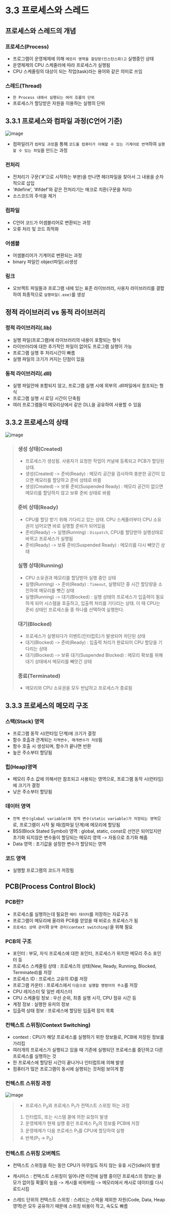 # 3.3 프로세스와 스레드

## 프로세스와 스레드의 개념

### 프로세스(Process)

- 프로그램이 운영체제에 의해 `메모리 영역을 할당받(인스턴스화)고` 실행중인 상태
- 운영체제의 CPU 스케줄러에 따라 프로세스가 실행됨
- CPU 스케줄링의 대상이 되는 작업(task)라는 용어와 같은 의미로 쓰임

### 스레드(Thread)

- `한 Process 내에서 실행되는 여러 흐름의 단위`
- 프로세스가 할당받은 자원을 이용하는 실행의 단위

## 3.3.1 프로세스와 컴파일 과정(C언어 기준)

![image](https://t1.daumcdn.net/cfile/tistory/9901E4385C2880FA2E)

- 컴파일러가 `컴파일 과정`을 통해 `코드를 컴퓨터가 이해할 수 있는 기계어로 번역`하여 `실행할 수 있는 파일`을 만드는 과정

### 전처리

- 전처리기 구문('#'으로 시작하는 부분)을 만나면 헤더파일을 찾아서 그 내용을 순차적으로 삽입
- '#define', '#ifdef'와 같은 전처리기는 매크로 치환(구문을 처리)
- 소스코드의 주석을 제거

### 컴파일

- C언어 코드가 어셈블리어로 변환되는 과정
- 오류 처리 및 코드 최적화

### 어셈블

- 어셈블리어가 기계어로 변환되는 과정
- binary 파일인 object파일(.o)생성

### 링크

- 오브젝트 파일들과 프로그램 내에 있는 표준 라이브러리, 사용자 라이브러리를 결합하여 최종적으로 `실행파일(.exe)`를 생성

## 정적 라이브러리 vs 동적 라이브러리

### 정적 라이브러리(.lib)

- 실행 파일(프로그램)에 라이브러리의 내용이 포함되는 형식
- 라이브러리에 대한 추가적인 파일이 없어도 프로그램 실행이 가능
- 프로그램 실행 후 처리시간이 빠름
- 실행 파일의 크기가 커지는 단점이 있음

### 동적 라이브러리(.dll)

- 실행 파일안에 포함되지 않고, 프로그램 실행 시에 외부의 .dll파일에서 참조되는 형식
- 프로그램 실행 시 로딩 시간이 단축됨
- 여러 프로그램들이 메모리상에서 같은 DLL을 공유하여 사용할 수 있음

## 3.3.2 프로세스의 상태

![image](https://1.bp.blogspot.com/-gZJ31Dgw7bs/T5Z9SjzJiFI/AAAAAAAAJEk/S81m6yeBZqw/s1600/%EC%82%AC%EC%9A%A9%EC%9E%90+%EC%A7%80%EC%A0%95+10.jpg)

> ### 생성 상태(Created)
>
> - 프로세스가 생성됨. 사용자가 요청한 작업이 커널에 등록되고 PCB가 할당된 상태.
> - 생성(Created) -> 준비(Ready) : 메모리 공간을 검사하여 충분한 공간이 있으면 메모리를 할당하고 준비 상태로 바뀜
> - 생성(Created) -> 보류 준비(Suspended Ready) : 메모리 공간이 없으면 메모리를 할당하지 않고 보류 준비 상태로 바뀜
>
> ### 준비 상태(Ready)
>
> - CPU를 할당 받기 위해 기다리고 있는 상태. CPU 스케줄러부터 CPU 소유권이 넘어오면 바로 실행할 준비가 되어있음
> - 준비(Ready) -> 실행(Running) : `Dispatch`, CPU를 할당받아 실행상태로 바뀌고 프로세스가 실행됨
> - 준비(Ready) -> 보류 준비(Suspended Ready) : 메모리를 다시 빼앗긴 상태
>
> ### 실행 상태(Running)
>
> - CPU 소유권과 메모리를 할당받아 실행 중인 상태
> - 실행(Running) -> 준비(Ready) : `Timeout`, 실행되던 중 시간 할당량을 소진하여 메모리를 뺏긴 상태
> - 실행(Running) -> 대기(Blocked) : 실행 상태의 프로세스가 입출력이 필요하게 되어 시스템을 호출하고, 입출력 처리를 기다리는 상태. 이 때 CPU는 준비 상태인 프로세스들 중 하나를 선택하여 실행한다.
>
> ### 대기(Blocked)
>
> - 프로세스가 실행되다가 이벤트(인터럽트)가 발생되어 차단된 상태
> - 대기(Blocked) -> 준비(Ready) : 입출력 처리가 완료되어 CPU 할당을 기다리는 상태
> - 대기(Blocked) -> 보류 대기(Suspended Blocked) : 메모리 확보를 위해 대기 상태에서 메모리를 빼앗긴 상태
>
> ### 종료(Terminated)
>
> - 메모리와 CPU 소유권을 모두 반납하고 프로세스가 종료됨

## 3.3.3 프로세스의 메모리 구조

### 스택(Stack) 영역

- 프로그램 동작 시(런타임 단계)에 크기가 결정
- 함수 호출과 관계되는 `지역변수, 매개변수가 저장`됨
- 함수 호출 시 생성되며, 함수가 끝나면 반환
- 높은 주소부터 할당됨

### 힙(Heap)영역

- 메모리 주소 값에 의해서만 참조되고 사용되는 영역으로, 프로그램 동작 시(런타임)에 크기가 결정
- 낮은 주소부터 할당됨

### 데이터 영역

- `전역 변수(global variable)와 정적 변수(static variable)가 저장되는 영역`으로, 프로그램이 시작 될 때(컴파일 단계)에 메모리에 할당됨
- BSS(Block Stated Symbol) 영역 : global, static, const로 선언은 되어있지만 초기화 되지않은 변수들이 할당되는 메모리 영역 -> 자동으로 초기화 해줌
- Data 영역 : 초기값을 설정한 변수가 할당되는 영역

### 코드 영역

- 실행할 프로그램의 코드가 저장됨

## PCB(Process Control Block)

### PCB란?

- 프로세스를 실행하는데 필요한 `메타 데이터`를 저장하는 자료구조
- 프로그램이 메모리에 올라와 PCB를 얻었을 때 비로소 프로세스가 됨
- `프로세스 상태 관리`와 `문맥 관리(context switching)`을 위해 필요

### PCB의 구조

- 포인터 : 부모, 자식 프로세스에 대한 포인터, 프로세스가 위치한 메모리 주소 포인터 등
- 프로세스 스케줄링 상태 : 프로세스의 상태(New, Ready, Running, Blocked, Terminated)를 저장
- 프로세스 ID : 프로세스 고유의 ID를 저장
- 프로그램 카운터 : 프로세스에서 `다음으로 실행할 명령어의 주소`를 저장
- CPU 레지스터 및 일반 레지스터
- CPU 스케줄링 정보 : 우선 순위, 최종 실행 시각, CPU 점유 시간 등
- 계정 정보 : 실행한 유저의 정보
- 입출력 상태 정보 : 프로세스에 할당된 입출력 장치 목록

### 컨텍스트 스위칭(Context Switching)

- context : CPU가 해당 프로세스를 실행하기 위한 정보들로, PCB에 저장된 정보를 가리킴
- 여러개의 프로세스가 실행되고 있을 때 기존에 실행되던 프로세스를 중단하고 다른 프로세스를 실행하는 것
- 한 프로세스에 할당된 시간이 끝나거나 인터럽트에 의해 발생
- 컴퓨터가 많은 프로그램이 동시에 실행되는 것처럼 보이게 함

### 컨텍스트 스위칭 과정

![image](https://img1.daumcdn.net/thumb/R1280x0/?scode=mtistory2&fname=https%3A%2F%2Fblog.kakaocdn.net%2Fdn%2FcLs4ee%2Fbtq6zCgeEaS%2FeMkhgp9failtca7VYSgbkk%2Fimg.png)

> - 프로세스 P<sub>0</sub>와 프로세스 P<sub>1</sub>가 컨텍스트 스위칭 하는 과정
>
> 1. 인터럽트, 또는 시스템 콜에 의한 요청이 발생
> 2. 운영체제가 현재 실행 중인 프로세스 P<sub>0</sub>의 정보를 PCB에 저장
> 3. 운영체제가 다음 프로세스 P<sub>1</sub>를 CPU에 할당하여 실행
> 4. 반복(P<sub>1</sub> -> P<sub>0</sub>)

### 컨텍스트 스위칭 오버헤드

- 컨텍스트 스위칭을 하는 동안 CPU가 아무일도 하지 않는 유휴 시간(idle)이 발생
- 캐시미스 : 컨텍스트 스위칭이 일어나면 이전에 실행 중이던 프로세스의 정보는 쓸모가 없어질 확률이 높음 -> 캐시를 비워버림 -> 메모리에서 캐시로 데이터를 다시 로드시킴

- 스레드 단위의 컨텍스트 스위칭 : 스레드는 스택을 제외한 자원(Code, Data, Heap 영역)은 모두 공유하기 때문에 스위칭 비용이 작고, 속도도 빠름
